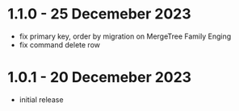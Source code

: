# 1.1.0 - 25 Decemeber 2023

-   fix primary key, order by migration on MergeTree Family Enging
-   fix command delete row

# 1.0.1 - 20 Decemeber 2023

-   initial release
